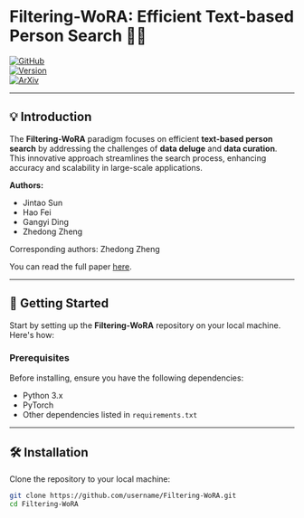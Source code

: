 # Filtering-WoRA: Efficient Text-based Person Search 🕵️‍♂️

[![GitHub](https://img.shields.io/github/license/username/Filtering-WoRA)](https://github.com/username/Filtering-WoRA/blob/main/LICENSE)  
[![Version](https://img.shields.io/badge/version-1.0-blue)](https://github.com/username/Filtering-WoRA/releases/tag/v1.0)  
[![ArXiv](https://img.shields.io/badge/ArXiv-2404.10292-blue)](https://arxiv.org/abs/2404.10292)

---

## 💡 Introduction

The **Filtering-WoRA** paradigm focuses on efficient **text-based person search** by addressing the challenges of **data deluge** and **data curation**. This innovative approach streamlines the search process, enhancing accuracy and scalability in large-scale applications.

**Authors:**
- Jintao Sun
- Hao Fei
- Gangyi Ding
- Zhedong Zheng

Corresponding authors: Zhedong Zheng

You can read the full paper [here](https://arxiv.org/abs/2404.10292).

---

## 🚀 Getting Started

Start by setting up the **Filtering-WoRA** repository on your local machine. Here's how:

### Prerequisites
Before installing, ensure you have the following dependencies:
- Python 3.x
- PyTorch
- Other dependencies listed in `requirements.txt`

---

## 🛠️ Installation

Clone the repository to your local machine:

```bash
git clone https://github.com/username/Filtering-WoRA.git
cd Filtering-WoRA
